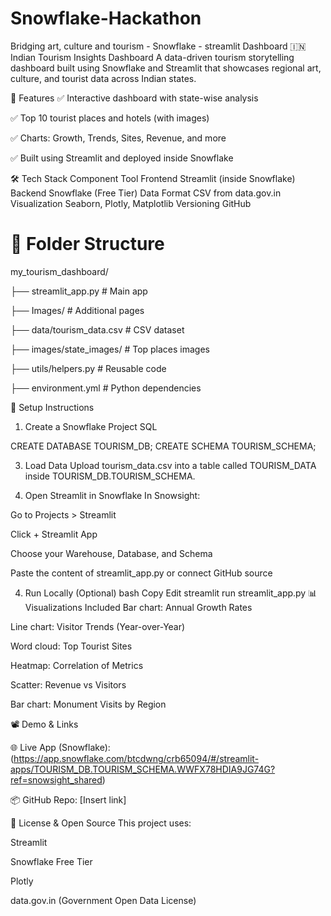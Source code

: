 # Snowflake-Hackathon
Bridging art, culture and tourism - Snowflake - streamlit Dashboard
🇮🇳 Indian Tourism Insights Dashboard
A data-driven tourism storytelling dashboard built using Snowflake and Streamlit that showcases regional art, culture, and tourist data across Indian states.

🚀 Features
✅ Interactive dashboard with state-wise analysis

✅ Top 10 tourist places and hotels (with images)

✅ Charts: Growth, Trends, Sites, Revenue, and more

✅ Built using Streamlit and deployed inside Snowflake

🛠️ Tech Stack
Component	Tool
Frontend	Streamlit (inside Snowflake)
Backend	Snowflake (Free Tier)
Data Format	CSV from data.gov.in
Visualization	Seaborn, Plotly, Matplotlib
Versioning	GitHub

📂 Folder Structure
=
my_tourism_dashboard/

├── streamlit_app.py  # Main app

├── Images/                       # Additional pages

├── data/tourism_data.csv        # CSV dataset

├── images/state_images/         # Top places images

├── utils/helpers.py             # Reusable code

├── environment.yml              # Python dependencies


🔧 Setup Instructions
1. Create a Snowflake Project
SQL


CREATE DATABASE TOURISM_DB;
CREATE SCHEMA TOURISM_SCHEMA;

3. Load Data
Upload tourism_data.csv into a table called TOURISM_DATA inside TOURISM_DB.TOURISM_SCHEMA.

4. Open Streamlit in Snowflake
In Snowsight:

Go to Projects > Streamlit

Click + Streamlit App

Choose your Warehouse, Database, and Schema

Paste the content of streamlit_app.py or connect GitHub source

4. Run Locally (Optional)
bash
Copy
Edit
streamlit run streamlit_app.py
📊 Visualizations Included
Bar chart: Annual Growth Rates

Line chart: Visitor Trends (Year-over-Year)

Word cloud: Top Tourist Sites

Heatmap: Correlation of Metrics

Scatter: Revenue vs Visitors

Bar chart: Monument Visits by Region

📽️ Demo & Links


🌐 Live App (Snowflake): (https://app.snowflake.com/btcdwng/crb65094/#/streamlit-apps/TOURISM_DB.TOURISM_SCHEMA.WWFX78HDIA9JG74G?ref=snowsight_shared)

📦 GitHub Repo: [Insert link]



📜 License & Open Source
This project uses:

Streamlit

Snowflake Free Tier

Plotly

data.gov.in (Government Open Data License)


